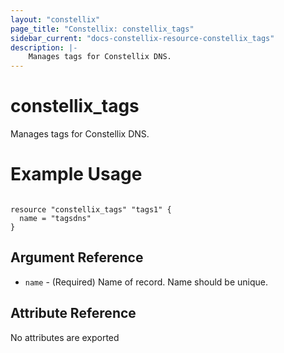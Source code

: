 ```yaml
---
layout: "constellix"
page_title: "Constellix: constellix_tags"
sidebar_current: "docs-constellix-resource-constellix_tags"
description: |-
    Manages tags for Constellix DNS.
---
```

# constellix_tags #
Manages tags for Constellix DNS.

# Example Usage #
```hcl
        
resource "constellix_tags" "tags1" {
  name = "tagsdns"
}

```

## Argument Reference ##
* `name` - (Required) Name of record. Name should be unique.


## Attribute Reference ##
No attributes are exported